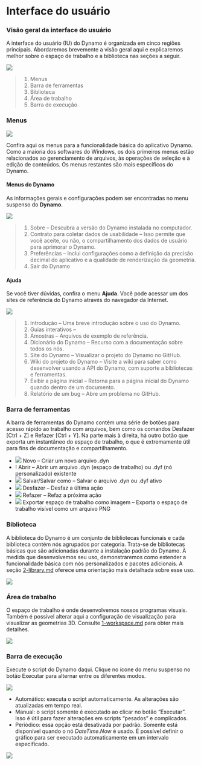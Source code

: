 # Interface do usuário

### Visão geral da interface do usuário

A interface do usuário (IU) do Dynamo é organizada em cinco regiões principais. Abordaremos brevemente a visão geral aqui e explicaremos melhor sobre o espaço de trabalho e a biblioteca nas seções a seguir.

![](images/userinterface-ui.jpg)

> 1. Menus
> 2. Barra de ferramentas
> 3. Biblioteca
> 4. Área de trabalho
> 5. Barra de execução

### Menus

![](../.gitbook/assets/userinterface-menu\(1\).jpg)

Confira aqui os menus para a funcionalidade básica do aplicativo Dynamo. Como a maioria dos softwares do Windows, os dois primeiros menus estão relacionados ao gerenciamento de arquivos, às operações de seleção e à edição de conteúdos. Os menus restantes são mais específicos do Dynamo.

#### Menus do Dynamo

As informações gerais e configurações podem ser encontradas no menu suspenso do **Dynamo**.

![](images/userinterface-dynamomenu.jpg)

> 1. Sobre – Descubra a versão do Dynamo instalada no computador.
> 2. Contrato para coletar dados de usabilidade – Isso permite que você aceite, ou não, o compartilhamento dos dados de usuário para aprimorar o Dynamo.
> 3. Preferências – Inclui configurações como a definição da precisão decimal do aplicativo e a qualidade de renderização da geometria.
> 4. Sair do Dynamo

#### Ajuda

Se você tiver dúvidas, confira o menu **Ajuda**. Você pode acessar um dos sites de referência do Dynamo através do navegador da Internet.

![](images/userinterface-helpmenu.jpg)

> 1. Introdução – Uma breve introdução sobre o uso do Dynamo.
> 2. Guias interativos –
> 3. Amostras – Arquivos de exemplo de referência.
> 4. Dicionário do Dynamo – Recurso com a documentação sobre todos os nós.
> 5. Site do Dynamo – Visualizar o projeto do Dynamo no GitHub.
> 6. Wiki do projeto do Dynamo – Visite a wiki para saber como desenvolver usando a API do Dynamo, com suporte a bibliotecas e ferramentas.
> 7. Exibir a página inicial – Retorna para a página inicial do Dynamo quando dentro de um documento.
> 8. Relatório de um bug – Abre um problema no GitHub.

### Barra de ferramentas

A barra de ferramentas do Dynamo contém uma série de botões para acesso rápido ao trabalho com arquivos, bem como os comandos Desfazer [Ctrl + Z] e Refazer [Ctrl + Y]. Na parte mais à direita, há outro botão que exporta um instantâneo do espaço de trabalho, o que é extremamente útil para fins de documentação e compartilhamento.

* ![](images/userinterface-newfile.jpg) Novo – Criar um novo arquivo .dyn
* \![](<images/userinterface-open(1) (1) (1).jpg>) Abrir – Abrir um arquivo .dyn (espaço de trabalho) ou .dyf (nó personalizado) existente
* ![](images/userinterface-save.jpg) Salvar/Salvar como – Salvar o arquivo .dyn ou .dyf ativo
* ![](images/userinterface-undo.jpg) Desfazer – Desfaz a última ação
* ![](images/userinterface-redo.jpg) Refazer – Refaz a próxima ação
* ![](images/userinterface-screenshot.jpg) Exportar espaço de trabalho como imagem – Exporta o espaço de trabalho visível como um arquivo PNG

### Biblioteca

A biblioteca do Dynamo é um conjunto de bibliotecas funcionais e cada biblioteca contém nós agrupados por categoria. Trata-se de bibliotecas básicas que são adicionadas durante a instalação padrão do Dynamo. À medida que desenvolvemos seu uso, demonstraremos como estender a funcionalidade básica com nós personalizados e pacotes adicionais. A seção [2-library.md](2-library.md "mention") oferece uma orientação mais detalhada sobre esse uso.

![](images/userinterface-library.jpg)

### Área de trabalho

O espaço de trabalho é onde desenvolvemos nossos programas visuais. Também é possível alterar aqui a configuração de visualização para visualizar as geometrias 3D. Consulte [1-workspace.md](1-workspace.md "mention") para obter mais detalhes.

![](images/userinterface-workspace.gif)

### Barra de execução

Execute o script do Dynamo daqui. Clique no ícone do menu suspenso no botão Executar para alternar entre os diferentes modos.

![](images/userinterface-executionbar.gif)

* Automático: executa o script automaticamente. As alterações são atualizadas em tempo real.
* Manual: o script somente é executado ao clicar no botão “Executar”. Isso é útil para fazer alterações em scripts “pesados” e complicados.
* Periódico: essa opção está desativada por padrão. Somente está disponível quando o nó _DateTime.Now_ é usado. É possível definir o gráfico para ser executado automaticamente em um intervalo especificado.

![](images/userinterface-executionbarDateTimenode.jpg)
